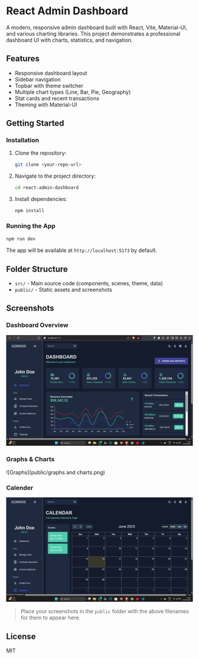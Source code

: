 # React Admin Dashboard

A modern, responsive admin dashboard built with React, Vite, Material-UI, and various charting libraries. This project demonstrates a professional dashboard UI with charts, statistics, and navigation.

## Features
- Responsive dashboard layout
- Sidebar navigation
- Topbar with theme switcher
- Multiple chart types (Line, Bar, Pie, Geography)
- Stat cards and recent transactions
- Theming with Material-UI

## Getting Started

### Installation
1. Clone the repository:
   ```sh
   git clone <your-repo-url>
   ```
2. Navigate to the project directory:
   ```sh
   cd react-admin-dashboard
   ```
3. Install dependencies:
   ```sh
   npm install
   ```

### Running the App
```sh
npm run dev
```
The app will be available at `http://localhost:5173` by default.

## Folder Structure
- `src/` - Main source code (components, scenes, theme, data)
- `public/` - Static assets and screenshots

## Screenshots

### Dashboard Overview
![Dashboard Overview](public/dashboard-preview.png)

### Graphs & Charts
![Graphs](public/graphs and charts.png)

### Calender
![Calender](public/calender.png)

> Place your screenshots in the `public` folder with the above filenames for them to appear here.

## License
MIT
